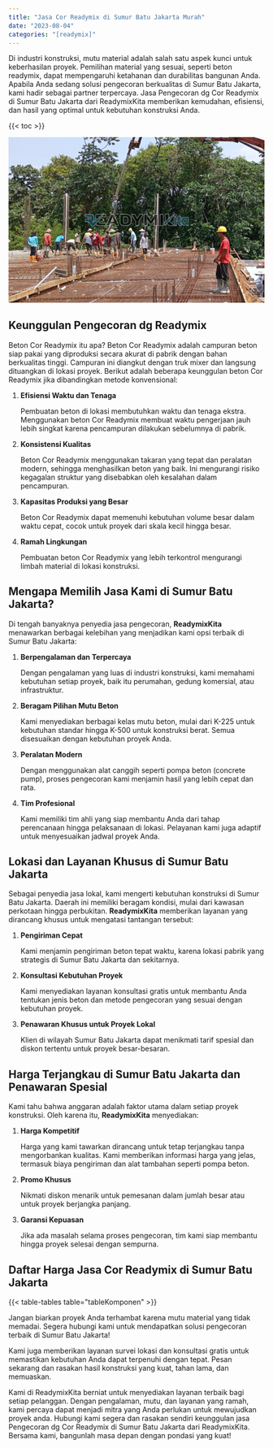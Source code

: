 ```yaml
---
title: "Jasa Cor Readymix di Sumur Batu Jakarta Murah"
date: "2023-08-04"
categories: "[readymix]"
---
```


Di industri konstruksi, mutu material adalah salah satu aspek kunci untuk keberhasilan proyek. Pemilihan material yang sesuai, seperti beton readymix, dapat mempengaruhi ketahanan dan durabilitas bangunan Anda. Apabila Anda sedang solusi pengecoran berkualitas di Sumur Batu Jakarta, kami hadir sebagai partner terpercaya. Jasa Pengecoran dg Cor Readymix di Sumur Batu Jakarta dari ReadymixKita memberikan kemudahan, efisiensi, dan hasil yang optimal untuk kebutuhan konstruksi Anda.

{{< toc >}}

![Jasa Cor Readymix di Sumur Batu Jakarta Murah](/images/readymix/cor-readymix-27.jpg)

## Keunggulan Pengecoran dg Readymix

Beton Cor Readymix itu apa? Beton Cor Readymix adalah campuran beton siap pakai yang diproduksi secara akurat di pabrik dengan bahan berkualitas tinggi. Campuran ini diangkut dengan truk mixer dan langsung dituangkan di lokasi proyek. Berikut adalah beberapa keunggulan beton Cor Readymix jika dibandingkan metode konvensional:

1. **Efisiensi Waktu dan Tenaga**

   Pembuatan beton di lokasi membutuhkan waktu dan tenaga ekstra. Menggunakan beton Cor Readymix membuat waktu pengerjaan jauh lebih singkat karena pencampuran dilakukan sebelumnya di pabrik.

2. **Konsistensi Kualitas**

   Beton Cor Readymix menggunakan takaran yang tepat dan peralatan modern, sehingga menghasilkan beton yang baik. Ini mengurangi risiko kegagalan struktur yang disebabkan oleh kesalahan dalam pencampuran.

3. **Kapasitas Produksi yang Besar**

   Beton Cor Readymix dapat memenuhi kebutuhan volume besar dalam waktu cepat, cocok untuk proyek dari skala kecil hingga besar.

4. **Ramah Lingkungan**

   Pembuatan beton Cor Readymix yang lebih terkontrol mengurangi limbah material di lokasi konstruksi.

## Mengapa Memilih Jasa Kami di Sumur Batu Jakarta?

Di tengah banyaknya penyedia jasa pengecoran, **ReadymixKita** menawarkan berbagai kelebihan yang menjadikan kami opsi terbaik di Sumur Batu Jakarta:

1. **Berpengalaman dan Terpercaya**

   Dengan pengalaman yang luas di industri konstruksi, kami memahami kebutuhan setiap proyek, baik itu perumahan, gedung komersial, atau infrastruktur.

2. **Beragam Pilihan Mutu Beton**

   Kami menyediakan berbagai kelas mutu beton, mulai dari K-225 untuk kebutuhan standar hingga K-500 untuk konstruksi berat. Semua disesuaikan dengan kebutuhan proyek Anda.

3. **Peralatan Modern**

   Dengan menggunakan alat canggih seperti pompa beton (concrete pump), proses pengecoran kami menjamin hasil yang lebih cepat dan rata.

4. **Tim Profesional**

   Kami memiliki tim ahli yang siap membantu Anda dari tahap perencanaan hingga pelaksanaan di lokasi. Pelayanan kami juga adaptif untuk menyesuaikan jadwal proyek Anda.

## Lokasi dan Layanan Khusus di Sumur Batu Jakarta

Sebagai penyedia jasa lokal, kami mengerti kebutuhan konstruksi di Sumur Batu Jakarta. Daerah ini memiliki beragam kondisi, mulai dari kawasan perkotaan hingga perbukitan. **ReadymixKita** memberikan layanan yang dirancang khusus untuk mengatasi tantangan tersebut:

1. **Pengiriman Cepat**

   Kami menjamin pengiriman beton tepat waktu, karena lokasi pabrik yang strategis di Sumur Batu Jakarta dan sekitarnya.

2. **Konsultasi Kebutuhan Proyek**

   Kami menyediakan layanan konsultasi gratis untuk membantu Anda tentukan jenis beton dan metode pengecoran yang sesuai dengan kebutuhan proyek.

3. **Penawaran Khusus untuk Proyek Lokal**

   Klien di wilayah Sumur Batu Jakarta dapat menikmati tarif spesial dan diskon tertentu untuk proyek besar-besaran.

## Harga Terjangkau di Sumur Batu Jakarta dan Penawaran Spesial

Kami tahu bahwa anggaran adalah faktor utama dalam setiap proyek konstruksi. Oleh karena itu, **ReadymixKita** menyediakan:

1. **Harga Kompetitif**

   Harga yang kami tawarkan dirancang untuk tetap terjangkau tanpa mengorbankan kualitas. Kami memberikan informasi harga yang jelas, termasuk biaya pengiriman dan alat tambahan seperti pompa beton.

2. **Promo Khusus**

   Nikmati diskon menarik untuk pemesanan dalam jumlah besar atau untuk proyek berjangka panjang.

3. **Garansi Kepuasan**

   Jika ada masalah selama proses pengecoran, tim kami siap membantu hingga proyek selesai dengan sempurna.

## Daftar Harga Jasa Cor Readymix di Sumur Batu Jakarta

{{< table-tables table="tableKomponen" >}}

Jangan biarkan proyek Anda terhambat karena mutu material yang tidak memadai. Segera hubungi kami untuk mendapatkan solusi pengecoran terbaik di Sumur Batu Jakarta!

Kami juga memberikan layanan survei lokasi dan konsultasi gratis untuk memastikan kebutuhan Anda dapat terpenuhi dengan tepat. Pesan sekarang dan rasakan hasil konstruksi yang kuat, tahan lama, dan memuaskan.

Kami di ReadymixKita berniat untuk menyediakan layanan terbaik bagi setiap pelanggan. Dengan pengalaman, mutu, dan layanan yang ramah, kami percaya dapat menjadi mitra yang Anda perlukan untuk mewujudkan proyek anda. Hubungi kami segera dan rasakan sendiri keunggulan jasa Pengecoran dg Cor Readymix di Sumur Batu Jakarta dari ReadymixKita. Bersama kami, bangunlah masa depan dengan pondasi yang kuat!
